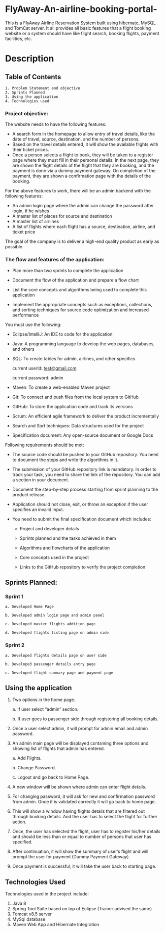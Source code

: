 # FlyAway-An-airline-booking-portal-
This is a FlyAway Airline Reservation System built using hibernate, MySQL and TomCat server. It all provides all basic features that a flight booking website or a system should have like flight search, booking flights, payment facilities, etc.

# Description

## Table of Contents
	1. Problem Statement and objective
	2. Sprints Planned
	3. Using the application
	4. Technologies used

### Project objective:

The website needs to have the following features:

* A search form in the homepage to allow entry of travel details, like the date of travel, source, destination, and the number of persons.
* Based on the travel details entered, it will show the available flights with their ticket prices.
* Once a person selects a flight to book, they will be taken to a register page where they must fill in their personal details. In the next page, they are shown the flight details of the flight that they are booking, and the payment is done via a dummy payment gateway. On completion of the payment, they are shown a confirmation page with the details of the booking.   
 
For the above features to work, there will be an admin backend with the following features:

* An admin login page where the admin can change the password after login, if he wishes
* A master list of places for source and destination
* A master list of airlines
* A list of flights where each flight has a source, destination, airline, and ticket price
     
The goal of the company is to deliver a high-end quality product as early as possible. 

### The flow and features of the application:

* Plan more than two sprints to complete the application

* Document the flow of the application and prepare a flow chart

* List the core concepts and algorithms being used to complete this application

* Implement the appropriate concepts such as exceptions, collections, and sorting techniques for source code optimization and increased performance


You must use the following:

* Eclipse/IntelliJ: An IDE to code for the application

* Java: A programming language to develop the web pages, databases, and others

* SQL: To create tables for admin, airlines, and other specifics

	current userId: test@gmail.com
	
	current password: admin
	

* Maven: To create a web-enabled Maven project

* Git: To connect and push files from the local system to GitHub

* GitHub: To store the application code and track its versions

* Scrum: An efficient agile framework to deliver the product incrementally

* Search and Sort techniques: Data structures used for the project

* Specification document: Any open-source document or Google Docs


Following requirements should be met:

* The source code should be pushed to your GitHub repository. You need to document the steps and write the algorithms in it.

* The submission of your GitHub repository link is mandatory. In order to track your task, you need to share the link of the repository. You can add a section in your document.

* Document the step-by-step process starting from sprint planning to the product release.

* Application should not close, exit, or throw an exception if the user specifies an invalid input.

* You need to submit the final specification document which includes:

    * Project and developer details

    * Sprints planned and the tasks achieved in them

    * Algorithms and flowcharts of the application

    * Core concepts used in the project

    * Links to the GitHub repository to verify the project completion

## Sprints Planned:
 ### Sprint 1
	a. Developed Home Page
	
	b. Developed admin login page and admin panel
	
	c. Developed master flights addition page
	
	d. Developed flights listing page on admin side
	
 ### Sprint 2
	a. Developed flights details page on user side
	
	b. Developed passenger details entry page
	
	c. Developed flight summary page and payment page


## Using the application

1. Two options in the home page.

	a. If user select “admin” section.
	
  	b. If user goes to passenger side through registering all booking details.
  
2. Once a user select admin, it will prompt for admin email and admin password.

3. An admin main page will be displayed containing three options and showing list of flights that admin has entered.

	a. Add Flights.
	
  	b. Change Password.
	
  	c. Logout and go back to Home Page.
  
4. A new window will be shown where admin can enter flight details.

5. For changing password, it will ask for new and confirmation password from admin. Once it is validated correctly it will go back to home page.

6. This will show a window having flights details that are filtered out through booking details. And the user has to select the flight for further action.

7. Once, the user has selected the flight, user has to register his/her details and should be less than or equal to number of persons that user has specified.

8. After continuation, it will show the summary of user’s flight and will prompt the user for payment (Dummy Payment Gateway).

9. Once payment is successful, it will take the user back to starting page.


## Technologies Used

Technologies used in the project include:

1. Java 8
2. Spring Tool Suite based on top of Eclipse (Trainer advised the same) 
3. Tomcat v8.5 server
4. MySql database
5. Maven Web App and Hibernate Integration


